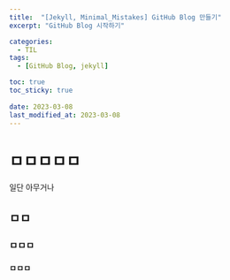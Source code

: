 ```yaml
---
title:  "[Jekyll, Minimal_Mistakes] GitHub Blog 만들기"
excerpt: "GitHub Blog 시작하기"

categories:
  - TIL
tags:
  - [GitHub Blog, jekyll]

toc: true
toc_sticky: true
 
date: 2023-03-08
last_modified_at: 2023-03-08
---
```


# ㅁㅁㅁㅁㅁ
일단 아무거나
## ㅁㅁ
### ㅁㅁㅁ
#### ㅁㅁㅁ
